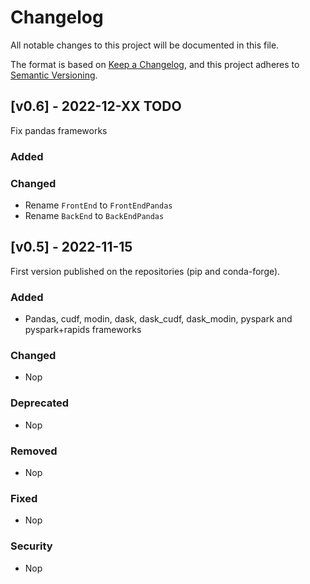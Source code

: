 # Changelog
All notable changes to this project will be documented in this file.

The format is based on [Keep a Changelog](https://keepachangelog.com/en/1.0.0/),
and this project adheres to [Semantic Versioning](https://semver.org/spec/v2.0.0.html).

## [v0.6] - 2022-12-XX TODO

Fix pandas frameworks

### Added

### Changed
- Rename `FrontEnd` to `FrontEndPandas`
- Rename `BackEnd` to `BackEndPandas`

## [v0.5] - 2022-11-15

First version published on the repositories (pip and conda-forge).

### Added
- Pandas, cudf, modin, dask, dask_cudf, dask_modin, pyspark and pyspark+rapids frameworks

### Changed
- Nop

### Deprecated
- Nop

### Removed
- Nop

### Fixed
- Nop

### Security
- Nop

